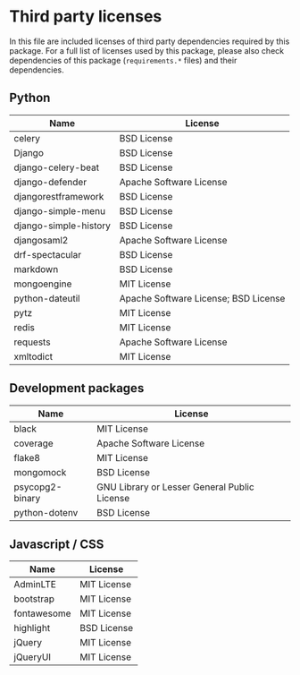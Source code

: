 # Third party licenses

In this file are included licenses of third party dependencies required by this package. 
For a full list of licenses used by this package, please also check dependencies of 
this package (`requirements.*` files) and their dependencies.

## Python 

| Name                   | License                                                 |
|------------------------|---------------------------------------------------------|
| celery                 | BSD License                                             |
| Django                 | BSD License                                             |
| django-celery-beat     | BSD License                                             |
| django-defender        | Apache Software License                                 |
| djangorestframework    | BSD License                                             |
| django-simple-menu     | BSD License                                             |
| django-simple-history  | BSD License                                             |
| djangosaml2            | Apache Software License                                 |
| drf-spectacular        | BSD License                                             |
| markdown               | BSD License                                             |
| mongoengine            | MIT License                                             |
| python-dateutil        | Apache Software License; BSD License                    |
| pytz                   | MIT License                                             |
| redis                  | MIT License                                             |
| requests               | Apache Software License                                 |
| xmltodict              | MIT License                                             |

## Development packages

| Name                  | License                                                 |
|-----------------------|---------------------------------------------------------|
| black                 | MIT License                                             |
| coverage              | Apache Software License                                 |
| flake8                | MIT License                                             |
| mongomock             | BSD License                                             |
| psycopg2-binary       | GNU Library or Lesser General Public License            |
| python-dotenv         | BSD License                                             |

## Javascript / CSS

| Name                  | License                                                 |
|-----------------------|---------------------------------------------------------|
| AdminLTE              | MIT License                                             |
| bootstrap             | MIT License                                             |
| fontawesome           | MIT License                                             |
| highlight             | BSD License                                             |
| jQuery                | MIT License                                             |
| jQueryUI              | MIT License                                             |

